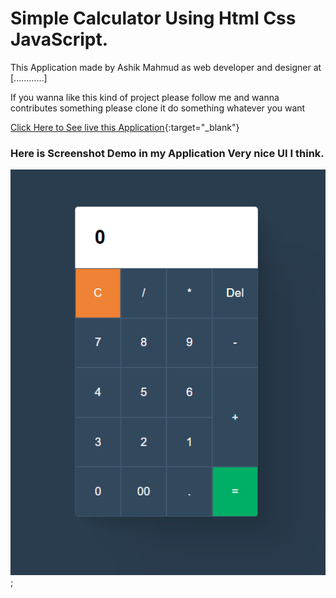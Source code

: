 # Simple Calculator Using Html Css JavaScript.
This Application made by Ashik Mahmud as web developer and designer at [............]

If you wanna like this kind of project please follow me and wanna contributes something please clone it do something whatever you want

[Click Here to See live this Application](https://ashik-mahmud.github.io/simple-calculator/){:target="_blank"}

### Here is Screenshot Demo in my Application Very nice UI I think.

![image](demo-images.png);